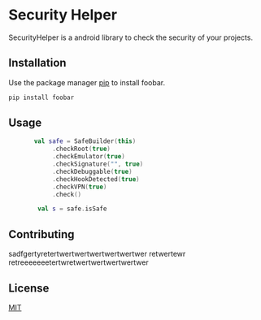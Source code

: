 # Security Helper

SecurityHelper is a android library to check the security of your projects.

## Installation

Use the package manager [pip](https://pip.pypa.io/en/stable/) to install foobar.

```bash
pip install foobar
```

## Usage

```kotlin
       val safe = SafeBuilder(this)
            .checkRoot(true)
            .checkEmulator(true)
            .checkSignature("", true)
            .checkDebuggable(true)
            .checkHookDetected(true)
            .checkVPN(true)
            .check()

        val s = safe.isSafe
```

## Contributing
sadfgertyretertwertwertwertwertwertwer
retwertewr
retreeeeeeetertwretwertwertwertwertwer

## License
[MIT](https://choosealicense.com/licenses/mit/)
